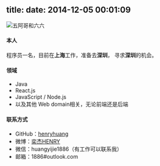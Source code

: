 title: 
date: 2014-12-05 00:01:09
---

![五阿哥和六六](http://githubimg.qiniudn.com/image/cat/twocat.png)

#### 本人

程序员一名，目前在**上海**工作，准备去**深圳**， 寻求**深圳**的机会。

#### 领域

- Java
- React.js
- JavaScript / Node.js
- 以及其他 Web domain相关，无论前端还是后端

#### 联系方式

- GitHub：[henryhuang](https://github.com/henryhuang)
- 微博：[奕杰HENRY](http://weibo.com/626242034) 
- 微信：huangyijie1886（有工作可以联系我）
- 邮箱：1886#outlook.com